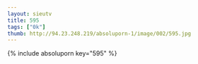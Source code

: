 ```yaml
--- 
layout: sieutv
title: 595
tags: ["0k"]
thumb: http://94.23.248.219/absoluporn-1/image/002/595.jpg
---
```

{% include absoluporn key="595" %} 
